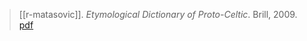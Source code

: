 > [[r-matasovic]]. *Etymological Dictionary of Proto-Celtic*. Brill, 2009. [pdf](a/r-matasovic2009.pdf)